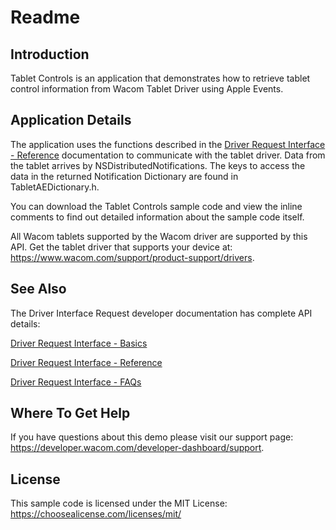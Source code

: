 # Readme

## Introduction
Tablet Controls is an application that demonstrates how to retrieve tablet control information from Wacom Tablet Driver using Apple Events.

## Application Details
The application uses the functions described in the [Driver Request Interface - Reference](https://developer-docs.wacom.com/intuos-cintiq-business-tablets/docs/dri-reference)
 documentation to communicate with the tablet driver. Data from the tablet arrives by NSDistributedNotifications. The keys to access the data in the returned Notification Dictionary are found in TabletAEDictionary.h.

You can download the Tablet Controls sample code and view the inline comments to find out detailed information about the sample code itself.

All Wacom tablets supported by the Wacom driver are supported by this API. Get the tablet driver that supports your device at: https://www.wacom.com/support/product-support/drivers.

## See Also  

The Driver Interface Request developer documentation has complete API details:

[Driver Request Interface - Basics](https://developer-docs.wacom.com/intuos-cintiq-business-tablets/docs/dri-basics)

[Driver Request Interface - Reference](https://developer-docs.wacom.com/intuos-cintiq-business-tablets/docs/dri-reference)

[Driver Request Interface - FAQs](https://developer-docs.wacom.com/intuos-cintiq-business-tablets/docs/dri-faqs)
  


## Where To Get Help
If you have questions about this demo please visit our support page: https://developer.wacom.com/developer-dashboard/support. 

## License
This sample code is licensed under the MIT License: https://choosealicense.com/licenses/mit/

